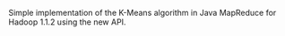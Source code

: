 Simple implementation of the K-Means algorithm in Java MapReduce for Hadoop 1.1.2 using the new API.